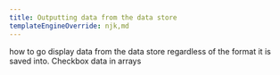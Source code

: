 ```yaml
---
title: Outputting data from the data store
templateEngineOverride: njk,md
---
```


how to go display data from the data store regardless of the format it is saved into.
Checkbox data in arrays